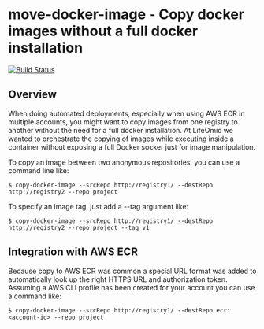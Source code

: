 # move-docker-image - Copy docker images without a full docker installation
[![Build Status](https://travis-ci.org/mdlavin/copy-docker-image.svg?branch=master)](https://travis-ci.org/mdlavin/copy-docker-image)

## Overview

When doing automated deployments, especially when using AWS ECR in multiple accounts, you might want to copy images from one registry to another without the need for a full docker installation. At LifeOmic we wanted to orchestrate the copying of images while executing inside a container without exposing a full Docker socker just for image manipulation.

To copy an image between two anonymous repositories, you can use a command line like:

```
$ copy-docker-image --srcRepo http://registry1/ --destRepo http://registry2 --repo project
```

To specify an image tag, just add a --tag argument like:

```
$ copy-docker-image --srcRepo http://registry1/ --destRepo http://registry2 --repo project --tag v1
```

## Integration with AWS ECR

Because copy to AWS ECR was common a special URL format was added to automatically look up the right HTTPS URL and authorization token. Assuming a AWS CLI profile has been created for your account you can use a command like:

```
$ copy-docker-image --srcRepo http://registry1/ --destRepo ecr:<account-id> --repo project
```
 
